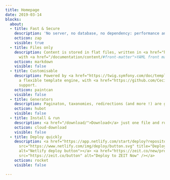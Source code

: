 ```yaml
---
title: Homepage
date: 2019-03-14
blocks:
  about:
  - title: Fast & Secure
    description: 'No server, no database, no dependency: performance and security.'
    octicon: zap
    visible: true
  - title: Files only
    description: Content is stored in flat files, written in <a href="https://daringfireball.net/projects/markdown/">Markdown</a>
      with <a href="/documentation/content/#front-matter">YAML front matter</a>.
    octicon: markdown
    visible: false
  - title: Customisable
    description: Powered by <a href="https://twig.symfony.com/doc/templates.html">Twig</a>,
      a flexible template engine, with <a href="https://github.com/Cecilapp/theme-hyde">theme</a>
      support.
    octicon: paintcan
    visible: false
  - title: Generators
    description: Paginaton, taxonomies, redirections (and more !) are generated automatically.
    octicon: hubot
    visible: false
  - title: Install & run
    description: <a href="/download/">Download</a> just one file and run it!
    octicon: cloud-download
    visible: false
  - title: Deploy quickly
    description: <a href="https://app.netlify.com/start/deploy?repository=https://github.com/Cecilapp/the-butler"><img
      src="https://www.netlify.com/img/deploy/button.svg" title="Deploy to Netlify"
      alt="Netlify deploy button"></a> <a href="https://zeit.co/new/project?template=https://github.com/Cecilapp/the-butler"><img
      src="https://zeit.co/button" alt="Deploy to ZEIT Now" /></a>
    octicon: rocket
    visible: false

---
```

